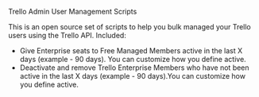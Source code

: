 Trello Admin User Management Scripts

This is an open source set of scripts to help you bulk managed your Trello users using the Trello API. Included: 

- Give Enterprise seats to Free Managed Members active in the last X days (example - 90 days). You can customize how you define active.
- Deactivate and remove Trello Enterprise Members who have not been active in the last X days (example - 90 days).You can customize how you define active.